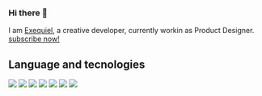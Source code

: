### Hi there 👋

I am [Exequiel](https://www.linkedin.com/in/exequiel-lobaiza/), a creative developer, currently workin as Product Designer. 
[subscribe now!](https://www.youtube.com/@gianlucalomarco?sub_confirmation=1) 

## Language and tecnologies
<img src="https://img.shields.io/badge/JavaScript-EFD81D?style=for-the-badge&logo=javascript&logoColor=black" />
<img src="https://img.shields.io/badge/Next.js-000000?style=for-the-badge&logo=nextdotjs&logoColor=white" />
<img src="https://img.shields.io/badge/-React.Js-61DAFB?logo=react&logoColor=black&style=for-the-badge">
<img src="https://img.shields.io/badge/-Tailwind-38BDF8?logo=tailwind-css&logoColor=black&style=for-the-badge">
<img src="https://img.shields.io/badge/-Three.js-000000?logo=three.js&logoColor=white&style=for-the-badge">
<img src="https://img.shields.io/badge/WebGL-990000?logo=webgl&logoColor=white&style=for-the-badge">
<img src="https://img.shields.io/badge/-Webpack-5299C8?logo=webpack&logoColor=white&style=for-the-badge">
